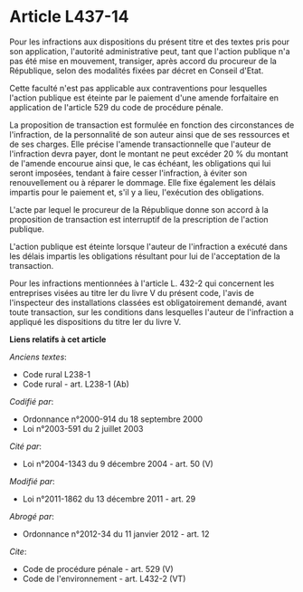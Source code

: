 # Article L437-14

Pour les infractions aux dispositions du présent titre et des textes pris pour son application, l'autorité administrative
peut, tant que l'action publique n'a pas été mise en mouvement, transiger, après accord du procureur de la République, selon
des modalités fixées par décret en Conseil d'Etat. 

Cette faculté n'est pas applicable aux contraventions pour lesquelles l'action publique est éteinte par le paiement d'une
amende forfaitaire en application de l'article 529 du code de procédure pénale. 

La proposition de transaction est formulée en fonction des circonstances de l'infraction, de la personnalité de son auteur
ainsi que de ses ressources et de ses charges. Elle précise l'amende transactionnelle que l'auteur de l'infraction devra
payer, dont le montant ne peut excéder 20 % du montant de l'amende encourue ainsi que, le cas échéant, les obligations qui
lui seront imposées, tendant à faire cesser l'infraction, à éviter son renouvellement ou à réparer le dommage. Elle fixe
également les délais impartis pour le paiement et, s'il y a lieu, l'exécution des obligations. 

L'acte par lequel le procureur de la République donne son accord à la proposition de transaction est interruptif de la
prescription de l'action publique. 

L'action publique est éteinte lorsque l'auteur de l'infraction a exécuté dans les délais impartis les obligations résultant
pour lui de l'acceptation de la transaction. 

Pour les infractions mentionnées à l'article L. 432-2 qui concernent les entreprises visées au titre Ier du livre V du
présent code, l'avis de l'inspecteur des installations classées est obligatoirement demandé, avant toute transaction, sur les
conditions dans lesquelles l'auteur de l'infraction a appliqué les dispositions du titre Ier du livre V.

**Liens relatifs à cet article**

_Anciens textes_:

  - Code rural L238-1
  - Code rural - art. L238-1 (Ab)

_Codifié par_:

  - Ordonnance n°2000-914 du 18 septembre 2000
  - Loi n°2003-591 du 2 juillet 2003

_Cité par_:

  - Loi n°2004-1343 du 9 décembre 2004 - art. 50 (V)

_Modifié par_:

  - Loi n°2011-1862 du 13 décembre 2011 - art. 29

_Abrogé par_:

  - Ordonnance n°2012-34 du 11 janvier 2012 - art. 12

_Cite_:

  - Code de procédure pénale - art. 529 (V)
  - Code de l'environnement - art. L432-2 (VT)
